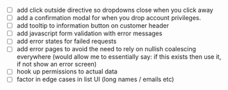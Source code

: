 - [ ] add click outside directive so dropdowns close when you click away
- [ ] add a confirmation modal for when you drop account privileges.
- [ ] add tooltip to information button on customer header
- [ ] add javascript form validation with error messages
- [ ] add error states for failed requests
- [ ] add error pages to avoid the need to rely on nullish coalescing everywhere (would allow me to essentially say: if this exists then use it, if not show an error screen)
- [ ] hook up permissions to actual data
- [ ] factor in edge cases in list UI (long names / emails etc)
